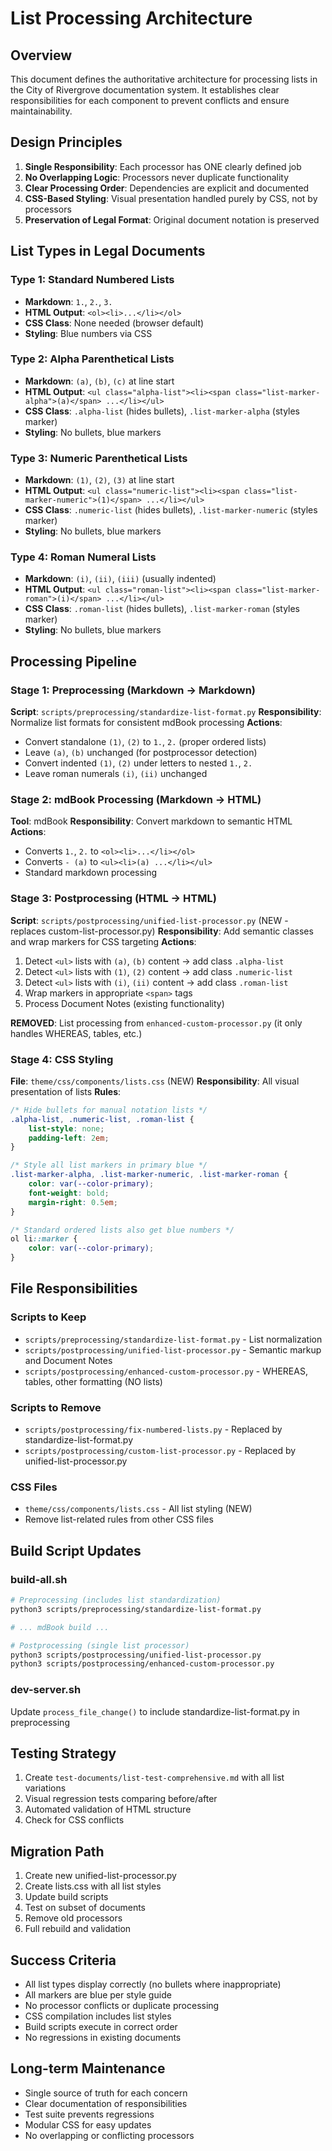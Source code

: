 # List Processing Architecture

## Overview

This document defines the authoritative architecture for processing lists in the City of Rivergrove documentation system. It establishes clear responsibilities for each component to prevent conflicts and ensure maintainability.

## Design Principles

1. **Single Responsibility**: Each processor has ONE clearly defined job
2. **No Overlapping Logic**: Processors never duplicate functionality
3. **Clear Processing Order**: Dependencies are explicit and documented
4. **CSS-Based Styling**: Visual presentation handled purely by CSS, not by processors
5. **Preservation of Legal Format**: Original document notation is preserved

## List Types in Legal Documents

### Type 1: Standard Numbered Lists
- **Markdown**: `1.`, `2.`, `3.`
- **HTML Output**: `<ol><li>...</li></ol>`
- **CSS Class**: None needed (browser default)
- **Styling**: Blue numbers via CSS

### Type 2: Alpha Parenthetical Lists
- **Markdown**: `(a)`, `(b)`, `(c)` at line start
- **HTML Output**: `<ul class="alpha-list"><li><span class="list-marker-alpha">(a)</span> ...</li></ul>`
- **CSS Class**: `.alpha-list` (hides bullets), `.list-marker-alpha` (styles marker)
- **Styling**: No bullets, blue markers

### Type 3: Numeric Parenthetical Lists
- **Markdown**: `(1)`, `(2)`, `(3)` at line start
- **HTML Output**: `<ul class="numeric-list"><li><span class="list-marker-numeric">(1)</span> ...</li></ul>`
- **CSS Class**: `.numeric-list` (hides bullets), `.list-marker-numeric` (styles marker)
- **Styling**: No bullets, blue markers

### Type 4: Roman Numeral Lists
- **Markdown**: `(i)`, `(ii)`, `(iii)` (usually indented)
- **HTML Output**: `<ul class="roman-list"><li><span class="list-marker-roman">(i)</span> ...</li></ul>`
- **CSS Class**: `.roman-list` (hides bullets), `.list-marker-roman` (styles marker)
- **Styling**: No bullets, blue markers

## Processing Pipeline

### Stage 1: Preprocessing (Markdown → Markdown)

**Script**: `scripts/preprocessing/standardize-list-format.py`
**Responsibility**: Normalize list formats for consistent mdBook processing
**Actions**:
- Convert standalone `(1)`, `(2)` to `1.`, `2.` (proper ordered lists)
- Leave `(a)`, `(b)` unchanged (for postprocessor detection)
- Convert indented `(1)`, `(2)` under letters to nested `1.`, `2.`
- Leave roman numerals `(i)`, `(ii)` unchanged

### Stage 2: mdBook Processing (Markdown → HTML)

**Tool**: mdBook
**Responsibility**: Convert markdown to semantic HTML
**Actions**:
- Converts `1.`, `2.` to `<ol><li>...</li></ol>`
- Converts `- (a)` to `<ul><li>(a) ...</li></ul>`
- Standard markdown processing

### Stage 3: Postprocessing (HTML → HTML)

**Script**: `scripts/postprocessing/unified-list-processor.py` (NEW - replaces custom-list-processor.py)
**Responsibility**: Add semantic classes and wrap markers for CSS targeting
**Actions**:
1. Detect `<ul>` lists with `(a)`, `(b)` content → add class `.alpha-list`
2. Detect `<ul>` lists with `(1)`, `(2)` content → add class `.numeric-list`
3. Detect `<ul>` lists with `(i)`, `(ii)` content → add class `.roman-list`
4. Wrap markers in appropriate `<span>` tags
5. Process Document Notes (existing functionality)

**REMOVED**: List processing from `enhanced-custom-processor.py` (it only handles WHEREAS, tables, etc.)

### Stage 4: CSS Styling

**File**: `theme/css/components/lists.css` (NEW)
**Responsibility**: All visual presentation of lists
**Rules**:
```css
/* Hide bullets for manual notation lists */
.alpha-list, .numeric-list, .roman-list {
    list-style: none;
    padding-left: 2em;
}

/* Style all list markers in primary blue */
.list-marker-alpha, .list-marker-numeric, .list-marker-roman {
    color: var(--color-primary);
    font-weight: bold;
    margin-right: 0.5em;
}

/* Standard ordered lists also get blue numbers */
ol li::marker {
    color: var(--color-primary);
}
```

## File Responsibilities

### Scripts to Keep
- `scripts/preprocessing/standardize-list-format.py` - List normalization
- `scripts/postprocessing/unified-list-processor.py` - Semantic markup and Document Notes
- `scripts/postprocessing/enhanced-custom-processor.py` - WHEREAS, tables, other formatting (NO lists)

### Scripts to Remove
- `scripts/postprocessing/fix-numbered-lists.py` - Replaced by standardize-list-format.py
- `scripts/postprocessing/custom-list-processor.py` - Replaced by unified-list-processor.py

### CSS Files
- `theme/css/components/lists.css` - All list styling (NEW)
- Remove list-related rules from other CSS files

## Build Script Updates

### build-all.sh
```bash
# Preprocessing (includes list standardization)
python3 scripts/preprocessing/standardize-list-format.py

# ... mdBook build ...

# Postprocessing (single list processor)
python3 scripts/postprocessing/unified-list-processor.py
python3 scripts/postprocessing/enhanced-custom-processor.py
```

### dev-server.sh
Update `process_file_change()` to include standardize-list-format.py in preprocessing

## Testing Strategy

1. Create `test-documents/list-test-comprehensive.md` with all list variations
2. Visual regression tests comparing before/after
3. Automated validation of HTML structure
4. Check for CSS conflicts

## Migration Path

1. Create new unified-list-processor.py
2. Create lists.css with all list styles
3. Update build scripts
4. Test on subset of documents
5. Remove old processors
6. Full rebuild and validation

## Success Criteria

- All list types display correctly (no bullets where inappropriate)
- All markers are blue per style guide
- No processor conflicts or duplicate processing
- CSS compilation includes list styles
- Build scripts execute in correct order
- No regressions in existing documents

## Long-term Maintenance

- Single source of truth for each concern
- Clear documentation of responsibilities
- Test suite prevents regressions
- Modular CSS for easy updates
- No overlapping or conflicting processors